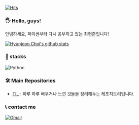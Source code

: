 [![Hits](https://hits.seeyoufarm.com/api/count/incr/badge.svg?url=https%3A%2F%2Fgithub.com%2Fdevholic22%2F&count_bg=%2379C83D&title_bg=%235E5D49&icon=hipchat.svg&icon_color=%23E5B149&title=visit&edge_flat=false)](https://hits.seeyoufarm.com)

### 🖐️ Hello, guys!
안녕하세요, 파이썬부터 다시 공부하고 있는 최현준입니다!  

[![Hyunjoon Choi's github stats](https://github-readme-stats.vercel.app/api?username=devholic22&theme=tokyonight&show_icons=true)](https://github.com/anuraghazra/github-readme-stats)  

### 🌾 stacks
![Python](https://img.shields.io/badge/Python-007396?style=flat-square&logo=Python&logoColor=white)

### 🛠️ Main Repositories
* [TIL](https://github.com/devholic22/TIL#readme) : 하루 하루 배우거나 느낀 것들을 정리해두는 레포지토리입니다.

### 📞 contact me 
[![Gmail](https://img.shields.io/badge/Gmail-EA4335?style=flat-square&logo=Gmail&logoColor=white)](mailto:hyunjoon.tech@gmail.com)
